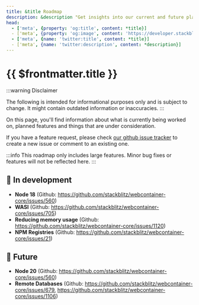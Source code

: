 ```yaml
---
title: &title Roadmap
description: &description "Get insights into our current and future plans for features in WebContainer. Let us know what you think!"
head:
  - ['meta', {property: 'og:title', content: *title}]
  - ['meta', {property: 'og:image', content: 'https://developer.stackblitz.com/img/og/webcontainer-project-configuration.png'}]
  - ['meta', {name: 'twitter:title', content: *title}]
  - ['meta', {name: 'twitter:description', content: *description}]
---
```


# {{ $frontmatter.title }}

:::warning Disclaimer

The following is intended for informational purposes only and is subject to change. It might contain outdated information or inaccuracies.
:::

On this page, you'll find information about what is currently being worked on, planned features and things that are under consideration.

If you have a feature request, please check [our github issue tracker](https://github.com/stackblitz/webcontainer-core/issues) to create a new issue or comment to an existing one.

:::info
This roadmap only includes large features. Minor bug fixes or features will not be reflected here.
:::

## 🚧 In development

 * **Node 18** (Github: https://github.com/stackblitz/webcontainer-core/issues/560)
 * **WASI** (Github: https://github.com/stackblitz/webcontainer-core/issues/705)
 * **Reducing memory usage** (Github: https://github.com/stackblitz/webcontainer-core/issues/1120)
 * **NPM Registries** (Github: https://github.com/stackblitz/webcontainer-core/issues/21)

## 🦄 Future

 * **Node 20** (Github: https://github.com/stackblitz/webcontainer-core/issues/560)
 * **Remote Databases** (Github: https://github.com/stackblitz/webcontainer-core/issues/679, https://github.com/stackblitz/webcontainer-core/issues/1106)
